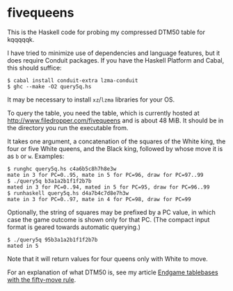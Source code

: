 #  fivequeens

This is the Haskell code for probing my compressed DTM50 table for
kqqqqqk.

I have tried to minimize use of dependencies and language features,
but it does require Conduit packages.  If you have the Haskell Platform
and Cabal, this should suffice:

```Shell
$ cabal install conduit-extra lzma-conduit
$ ghc --make -O2 query5q.hs
```

It may be necessary to install `xz`/`lzma` libraries for your OS.

To query the table, you need the table, which is currently hosted at
http://www.filedropper.com/fivequeens and is about 48 MiB.  It should
be in the directory you run the executable from.

It takes one argument, a concatenation of the squares of the White
king, the four or five White queens, and the Black king, followed by
whose move it is as `b` or `w`.  Examples:

```Shell
$ runghc query5q.hs c4a6b5c8h7h8e3w
mate in 3 for PC=0..95, mate in 5 for PC=96, draw for PC=97..99
$ ./query5q b3a1a2b1f1f2b7b
mated in 3 for PC=0..94, mated in 5 for PC=95, draw for PC=96..99
$ runhaskell query5q.hs d4a7b4c7d8e7h3w
mate in 3 for PC=0..97, mate in 4 for PC=98, draw for PC=99
```

Optionally, the string of squares may be prefixed by a PC value, in
which case the game outcome is shown only for that PC.  (The compact
input format is geared towards automatic querying.)

```Shell
$ ./query5q 95b3a1a2b1f1f2b7b
mated in 5
```

Note that it will return values for four queens only with White
to move.

For an explanation of what DTM50 is, see my article [Endgame tablebases
with the fifty-move rule](http://galen.metapath.org/egtb50/).

